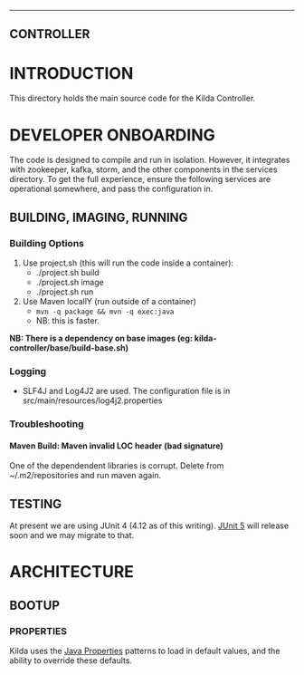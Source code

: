 ------
CONTROLLER
------

# INTRODUCTION

This directory holds the main source code for the Kilda Controller.

# DEVELOPER ONBOARDING

The code is designed to compile and run in isolation. However, it integrates with
zookeeper, kafka, storm, and the other components in the services directory. To get
the full experience, ensure the following services are operational somewhere, and pass
the configuration in.

## BUILDING, IMAGING, RUNNING

### Building Options

1. Use project.sh (this will run the code inside a container):
	- ./project.sh build
	- ./project.sh image
	- ./project.sh run
2. Use Maven locallY (run outside of a container)
	-  `mvn -q package && mvn -q exec:java`
	-  NB: this is faster.

__NB: There is a dependency on base images (eg: kilda-controller/base/build-base.sh)__

### Logging
- SLF4J and Log4J2 are used. The configuration file is in src/main/resources/log4j2.properties

### Troubleshooting

#### Maven Build: Maven invalid LOC header (bad signature)
One of the dependendent libraries is corrupt. Delete from ~/.m2/repositories and run maven again.

## TESTING

At present we are using JUnit 4 (4.12 as of this writing). [JUnit 5](http://junit.org/junit5/) will release soon and we may migrate to that. 

# ARCHITECTURE

## BOOTUP

### PROPERTIES

Kilda uses the [Java Properties](https://docs.oracle.com/javase/tutorial/essential/environment/properties.html) patterns to load in default values, and the ability to
override these defaults.

